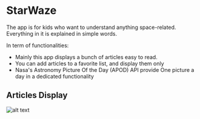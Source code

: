 # StarWaze

The app is for kids who want to understand anything space-related.
Everything in it is explained in simple words.

In term of functionalities:
- Mainly this app displays a bunch of articles easy to read.
- You can add articles to a favorite list, and display them only
- Nasa's Astronomy Picture Of the Day (APOD) API provide One picture a day in a dedicated functionality
 
 ## Articles Display
 
 ![alt text](https://github.com/ouahiza/StarWaze/blob/master/app/src/main/assets/images/article_display.jpg?raw=true)

